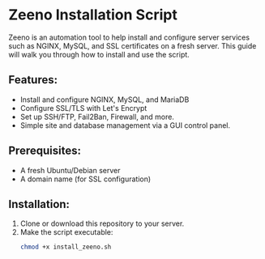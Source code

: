 # Zeeno Installation Script

Zeeno is an automation tool to help install and configure server services such as NGINX, MySQL, and SSL certificates on a fresh server. This guide will walk you through how to install and use the script.

## Features:
- Install and configure NGINX, MySQL, and MariaDB
- Configure SSL/TLS with Let's Encrypt
- Set up SSH/FTP, Fail2Ban, Firewall, and more.
- Simple site and database management via a GUI control panel.

## Prerequisites:
- A fresh Ubuntu/Debian server
- A domain name (for SSL configuration)

## Installation:
1. Clone or download this repository to your server.
2. Make the script executable:
   ```bash
   chmod +x install_zeeno.sh
